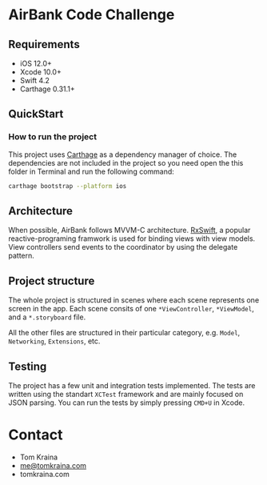 # AirBank Code Challenge

## Requirements

- iOS 12.0+
- Xcode 10.0+
- Swift 4.2
- Carthage 0.31.1+

## QuickStart

### How to run the project

This project uses [Carthage](https://github.com/Carthage/Carthage) as a dependency manager of choice. The dependencies are not included in the project so you need open the this folder in Terminal and run the following command:

```sh
carthage bootstrap --platform ios
```

## Architecture

When possible, AirBank follows MVVM-C architecture. [RxSwift](https://github.com/ReactiveX/RxSwift), a popular reactive-programing framwork is used for binding views with view models. View controllers send events to the coordinator by using the delegate pattern.

## Project structure

The whole project is structured in scenes where each scene represents one screen in the app. Each scene consits of one `*ViewController`, `*ViewModel`, and a `*.storyboard` file.

All the other files are structured in their particular category, e.g. `Model`, `Networking`, `Extensions`, etc.

## Testing

The project has a few unit and integration tests implemented. The tests are written using the standart `XCTest` framework and are mainly focused on JSON parsing. You can run the tests by simply pressing `CMD+U` in Xcode.

# Contact

- Tom Kraina
- me@tomkraina.com
- tomkraina.com
